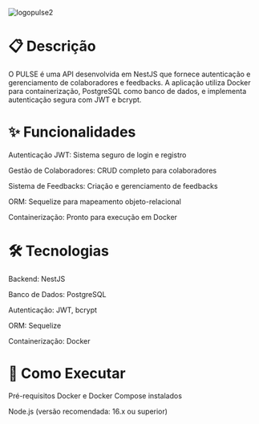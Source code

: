 ![logopulse2](https://github.com/user-attachments/assets/7a93af43-084c-43b0-b209-a66fbbde3da8)

# 📋 Descrição

O PULSE é uma API desenvolvida em NestJS que fornece autenticação e gerenciamento de colaboradores e feedbacks. A aplicação utiliza Docker para containerização, PostgreSQL como banco de dados, e implementa autenticação segura com JWT e bcrypt.

# ✨ Funcionalidades
Autenticação JWT: Sistema seguro de login e registro

Gestão de Colaboradores: CRUD completo para colaboradores

Sistema de Feedbacks: Criação e gerenciamento de feedbacks

ORM: Sequelize para mapeamento objeto-relacional

Containerização: Pronto para execução em Docker

# 🛠 Tecnologias
Backend: NestJS

Banco de Dados: PostgreSQL

Autenticação: JWT, bcrypt

ORM: Sequelize

Containerização: Docker

# 🚀 Como Executar
Pré-requisitos
Docker e Docker Compose instalados

Node.js (versão recomendada: 16.x ou superior)
